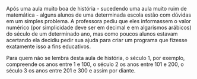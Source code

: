 Após uma aula muito boa de história - sucedendo uma aula muito ruim de matemática - alguns alunos de uma determinada escola estão com dúvidas em um simples problema. A professora pediu que eles informassem o valor numérico (por simplicidade deve ser em decimal e em algarismos arábicos) do século de um determinado ano, mas como poucos alunos estavam acertando ela decidiu pedir sua ajuda para criar um programa que fizesse exatamente isso a fins educativos.

Para quem não se lembra desta aula de história, o século 1, por exemplo, compreende os anos entre 1 e 100, o século 2 os anos entre 101 e 200, o século 3 os anos entre 201 e 300 e assim por diante.  
